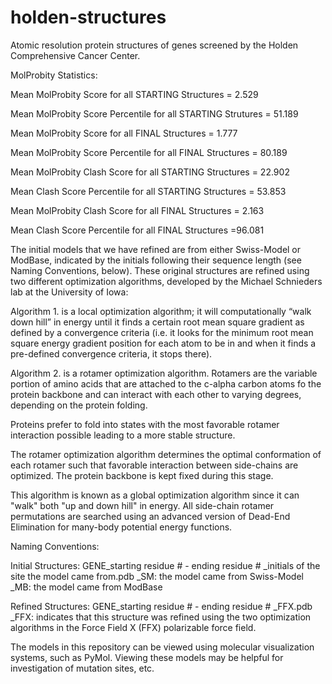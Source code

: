 holden-structures
=================
Atomic resolution protein structures of genes screened by the Holden Comprehensive Cancer Center.

MolProbity Statistics:

Mean MolProbity Score for all STARTING Structures = 2.529

Mean MolProbity Score Percentile for all STARTING Strutures = 51.189

Mean MolProbity Score for all FINAL Structures = 1.777

Mean MolProbity Score Percentile for all FINAL Structures = 80.189


Mean MolProbity Clash Score for all STARTING Structures = 22.902

Mean Clash Score Percentile for all STARTING Structures = 53.853

Mean MolProbity Clash Score for all FINAL Structures = 2.163

Mean Clash Score Percentile for all FINAL Structures =96.081



The initial models that we have refined are from either Swiss-Model or ModBase, indicated by the initials following their sequence length (see Naming Conventions, below).  These original structures are refined using two different optimization algorithms, developed by the Michael Schnieders lab at the University of Iowa:

  Algorithm 1. is a local optimization algorithm; it will computationally “walk down hill” in energy until it finds a certain root mean square gradient as defined by a convergence criteria (i.e. it looks for the minimum root mean square energy gradient position for each atom to be in and when it finds a pre-defined convergence criteria, it stops there).
  
  Algorithm 2. is a rotamer optimization algorithm. Rotamers are the variable portion of amino acids that are attached to the c-alpha carbon atoms fo the protein backbone and can interact with each other to varying degrees, depending on the protein folding.  
  
Proteins prefer to fold into states with the most favorable rotamer interaction possible leading to a more stable structure.

The rotamer optimization algorithm determines the optimal conformation of each rotamer such that favorable interaction between side-chains are optimized. The protein backbone is kept fixed during this stage.  

This algorithm is known as a global optimization algorithm since it can "walk" both "up and down hill" in energy. All side-chain rotamer permutations are searched using an advanced version of Dead-End Elimination for many-body potential energy functions.


Naming Conventions:

Initial Structures: GENE_starting residue # - ending residue # _initials of the site the model came from.pdb
_SM: the model came from Swiss-Model
_MB: the model came from ModBase

Refined Structures: GENE_starting residue # - ending residue # _FFX.pdb
_FFX: indicates that this structure was refined using the two optimization algorithms in the Force Field X (FFX) polarizable force field.

The models in this repository can be viewed using molecular visualization systems, such as PyMol.  Viewing these models may be helpful for investigation of mutation sites, etc. 
